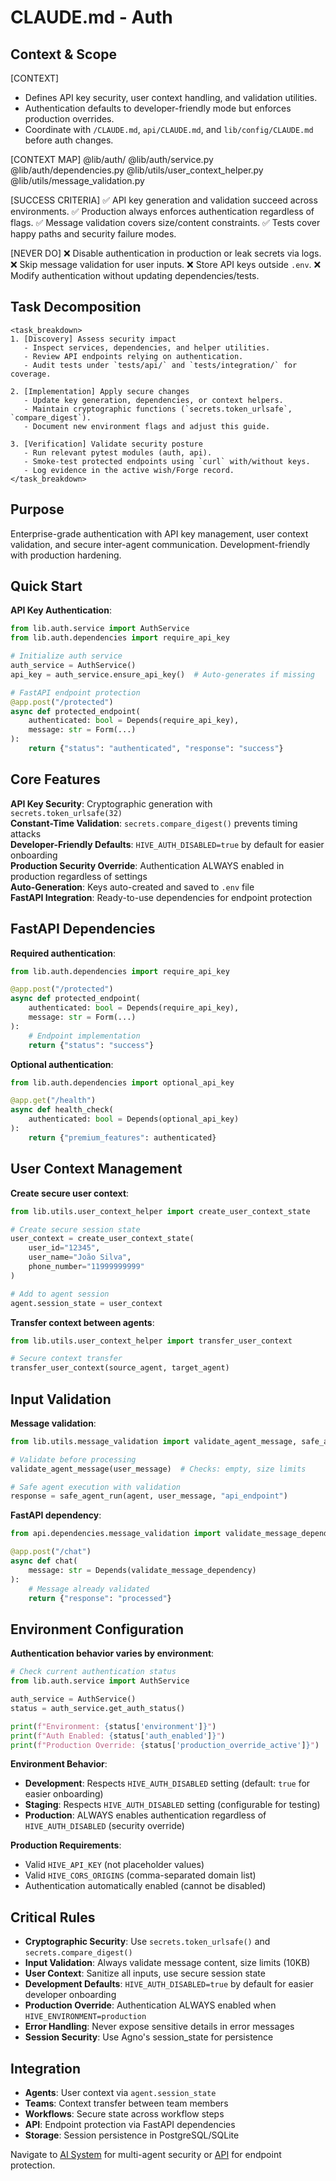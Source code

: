 # CLAUDE.md - Auth

## Context & Scope

[CONTEXT]
- Defines API key security, user context handling, and validation utilities.
- Authentication defaults to developer-friendly mode but enforces production overrides.
- Coordinate with `/CLAUDE.md`, `api/CLAUDE.md`, and `lib/config/CLAUDE.md` before auth changes.

[CONTEXT MAP]
@lib/auth/
@lib/auth/service.py
@lib/auth/dependencies.py
@lib/utils/user_context_helper.py
@lib/utils/message_validation.py

[SUCCESS CRITERIA]
✅ API key generation and validation succeed across environments.
✅ Production always enforces authentication regardless of flags.
✅ Message validation covers size/content constraints.
✅ Tests cover happy paths and security failure modes.

[NEVER DO]
❌ Disable authentication in production or leak secrets via logs.
❌ Skip message validation for user inputs.
❌ Store API keys outside `.env`.
❌ Modify authentication without updating dependencies/tests.

## Task Decomposition
```
<task_breakdown>
1. [Discovery] Assess security impact
   - Inspect services, dependencies, and helper utilities.
   - Review API endpoints relying on authentication.
   - Audit tests under `tests/api/` and `tests/integration/` for coverage.

2. [Implementation] Apply secure changes
   - Update key generation, dependencies, or context helpers.
   - Maintain cryptographic functions (`secrets.token_urlsafe`, `compare_digest`).
   - Document new environment flags and adjust this guide.

3. [Verification] Validate security posture
   - Run relevant pytest modules (auth, api).
   - Smoke-test protected endpoints using `curl` with/without keys.
   - Log evidence in the active wish/Forge record.
</task_breakdown>
```

## Purpose

Enterprise-grade authentication with API key management, user context validation, and secure inter-agent communication. Development-friendly with production hardening.

## Quick Start

**API Key Authentication**:
```python
from lib.auth.service import AuthService
from lib.auth.dependencies import require_api_key

# Initialize auth service
auth_service = AuthService()
api_key = auth_service.ensure_api_key()  # Auto-generates if missing

# FastAPI endpoint protection
@app.post("/protected")
async def protected_endpoint(
    authenticated: bool = Depends(require_api_key),
    message: str = Form(...)
):
    return {"status": "authenticated", "response": "success"}
```

## Core Features

**API Key Security**: Cryptographic generation with `secrets.token_urlsafe(32)`  
**Constant-Time Validation**: `secrets.compare_digest()` prevents timing attacks  
**Developer-Friendly Defaults**: `HIVE_AUTH_DISABLED=true` by default for easier onboarding  
**Production Security Override**: Authentication ALWAYS enabled in production regardless of settings  
**Auto-Generation**: Keys auto-created and saved to `.env` file  
**FastAPI Integration**: Ready-to-use dependencies for endpoint protection

## FastAPI Dependencies

**Required authentication**:
```python
from lib.auth.dependencies import require_api_key

@app.post("/protected")
async def protected_endpoint(
    authenticated: bool = Depends(require_api_key),
    message: str = Form(...)
):
    # Endpoint implementation
    return {"status": "success"}
```

**Optional authentication**:
```python
from lib.auth.dependencies import optional_api_key

@app.get("/health")
async def health_check(
    authenticated: bool = Depends(optional_api_key)
):
    return {"premium_features": authenticated}
```

## User Context Management

**Create secure user context**:
```python
from lib.utils.user_context_helper import create_user_context_state

# Create secure session state
user_context = create_user_context_state(
    user_id="12345",
    user_name="João Silva",
    phone_number="11999999999"
)

# Add to agent session
agent.session_state = user_context
```

**Transfer context between agents**:
```python
from lib.utils.user_context_helper import transfer_user_context

# Secure context transfer
transfer_user_context(source_agent, target_agent)
```

## Input Validation

**Message validation**:
```python
from lib.utils.message_validation import validate_agent_message, safe_agent_run

# Validate before processing
validate_agent_message(user_message)  # Checks: empty, size limits

# Safe agent execution with validation
response = safe_agent_run(agent, user_message, "api_endpoint")
```

**FastAPI dependency**:
```python
from api.dependencies.message_validation import validate_message_dependency

@app.post("/chat")
async def chat(
    message: str = Depends(validate_message_dependency)
):
    # Message already validated
    return {"response": "processed"}
```

## Environment Configuration

**Authentication behavior varies by environment**:

```python
# Check current authentication status
from lib.auth.service import AuthService

auth_service = AuthService() 
status = auth_service.get_auth_status()

print(f"Environment: {status['environment']}")
print(f"Auth Enabled: {status['auth_enabled']}")
print(f"Production Override: {status['production_override_active']}")
```

**Environment Behavior**:
- **Development**: Respects `HIVE_AUTH_DISABLED` setting (default: `true` for easier onboarding)
- **Staging**: Respects `HIVE_AUTH_DISABLED` setting (configurable for testing)  
- **Production**: ALWAYS enables authentication regardless of `HIVE_AUTH_DISABLED` (security override)

**Production Requirements**:
- Valid `HIVE_API_KEY` (not placeholder values)
- Valid `HIVE_CORS_ORIGINS` (comma-separated domain list)
- Authentication automatically enabled (cannot be disabled)

## Critical Rules

- **Cryptographic Security**: Use `secrets.token_urlsafe()` and `secrets.compare_digest()`
- **Input Validation**: Always validate message content, size limits (10KB)
- **User Context**: Sanitize all inputs, use secure session state
- **Development Defaults**: `HIVE_AUTH_DISABLED=true` by default for easier developer onboarding  
- **Production Override**: Authentication ALWAYS enabled when `HIVE_ENVIRONMENT=production`
- **Error Handling**: Never expose sensitive details in error messages
- **Session Security**: Use Agno's session_state for persistence

## Integration

- **Agents**: User context via `agent.session_state`
- **Teams**: Context transfer between team members
- **Workflows**: Secure state across workflow steps
- **API**: Endpoint protection via FastAPI dependencies
- **Storage**: Session persistence in PostgreSQL/SQLite

Navigate to [AI System](../../ai/CLAUDE.md) for multi-agent security or [API](../../api/CLAUDE.md) for endpoint protection.
